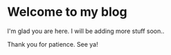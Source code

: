# Welcome to my blog

I'm glad you are here. I will be adding more stuff soon.. 

Thank you for patience. See ya!
